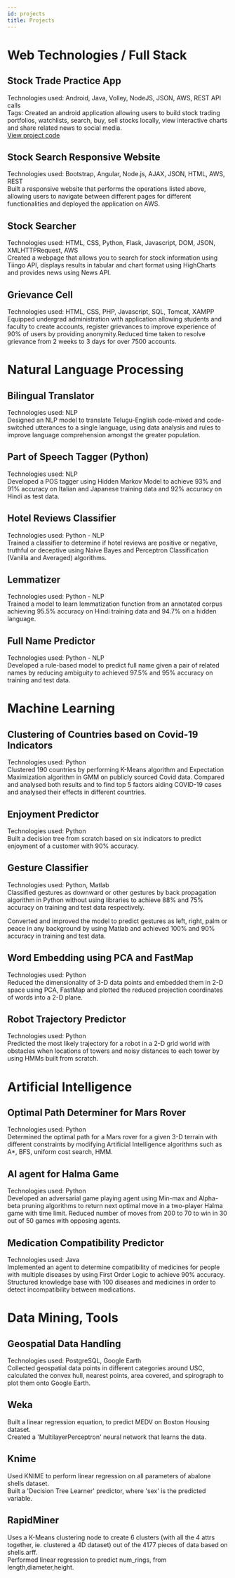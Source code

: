 ```yaml
---
id: projects
title: Projects
---
```

# Web Technologies / Full Stack
## Stock Trade Practice App 
Technologies used: Android, Java, Volley, NodeJS, JSON, AWS, REST API calls <br/>
Tags: 
Created an android application allowing users to build stock trading portfolios, watchlists, search, buy, sell stocks locally, view interactive charts and share related news to social media.<br/>
[View project code](https://github.com/SudeepthaG) 

## Stock Search Responsive Website 
Technologies used: Bootstrap, Angular, Node.js, AJAX, JSON, HTML, AWS, REST <br/>
Built a responsive website that performs the operations listed above, allowing users to navigate between different pages for different functionalities and deployed the application on AWS.


## Stock Searcher 
Technologies used: HTML, CSS, Python, Flask, Javascript, DOM, JSON, XMLHTTPRequest, AWS <br/>
Created a webpage that allows you to search for stock information using Tiingo API, displays results in tabular and chart format using HighCharts and provides news using News API.


## Grievance Cell 
Technologies used: HTML, CSS, PHP, Javascript, SQL, Tomcat, XAMPP <br/>
Equipped undergrad administration with application allowing students and faculty to create accounts, register grievances to improve experience of 90% of users by providing anony­mity.Reduced time taken to resolve grievance from 2 weeks to 3 days for over 7500 accounts.


# Natural Language Processing
## Bilingual Translator 
Technologies used: NLP  <br/>
Designed an NLP model to translate Telugu-English code-mixed and code-switched utterances to a single language, using data analysis and rules to improve language comprehension amongst the greater population. 


## Part of Speech Tagger (Python) 
Technologies used: NLP <br/>
Developed a POS tagger using Hidden Markov Model to achieve 93% and 91% accuracy on Italian and Japanese training data and 92% accuracy on Hindi as test data.


## Hotel Reviews Classifier 
Technologies used: Python - NLP <br/>
Trained a classifier to determine if hotel reviews are positive or negative, truthful or deceptive using Naive Bayes and Perceptron Classification (Vanilla and Averaged) algorithms.


## Lemmatizer  
Technologies used: Python - NLP <br/>
Trained a model to learn lemmatization function from an annotated corpus achieving 95.5% accuracy on Hindi training data and 94.7% on a hidden language.


## Full Name Predictor 
Technologies used: Python - NLP <br/>
Developed a rule-based model to predict full name given a pair of related names by reducing ambiguity to achieved 97.5% and 95% accuracy on training and test data.

# Machine Learning
## Clustering of Countries based on Covid-19 Indicators 
Technologies used: Python <br/>
Clustered 190 countries by performing K-Means algorithm and Expectation Maximization algorithm in GMM on publicly sourced Covid data.
Compared and analysed both results and to find top 5 factors aiding COVID-19 cases and analysed their effects in different countries.


## Enjoyment Predictor 
Technologies used: Python <br/>
Built a decision tree from scratch based on six indicators to predict enjoyment of a customer with 90% accuracy.


## Gesture Classifier 
Technologies used: Python, Matlab <br/>
Classified gestures as downward or other gestures by back propagation algorithm in Python without using libraries to achieve 88% and 75% accuracy on training and test data respectively.

Converted and improved the model to predict gestures as left, right, palm or peace in any background by using Matlab and achieved 100% and 90% accuracy in training and test data. 


## Word Embedding using PCA and FastMap 
Technologies used: Python <br/>
Reduced the dimensionality of 3-D data points and embedded them in 2-D space using PCA, FastMap and plotted the reduced projection coordinates of words into a 2-D plane. 


## Robot Trajectory Predictor 
Technologies used: Python <br/>
Predicted the most likely trajectory for a robot in a 2-D grid world with obstacles when locations of towers and noisy distances to each tower by using HMMs built from scratch.  

# Artificial Intelligence
## Optimal Path Determiner for Mars Rover 
Technologies used: Python <br/>
Determined the optimal path for a Mars rover for a  given 3-D terrain with different constraints by modifying Artificial Intelligence algorithms such as A*, BFS, uniform cost search, HMM.
 

## AI agent for Halma Game 
Technologies used: Python <br/>
Developed an adversarial game playing agent using Min-max and Alpha-beta pruning algorithms to return next optimal move in a two-player Halma game with time limit.
Reduced number of moves from 200 to 70 to win in 30 out of 50 games with opposing agents.


## Medication Compatibility Predictor 
Technologies used: Java <br/>
Implemented an agent to determine compatibility of medicines for people with multiple diseases by using First Order Logic to achieve 90% accuracy.
Structured knowledge base with 100 diseases and medicines in order to detect incompatibility between medications.

# Data Mining, Tools 
## Geospatial Data Handling 
Technologies used: PostgreSQL, Google Earth <br/>
Collected geospatial data points in different categories around USC, calculated the convex hull, nearest points, area covered, and spirograph to  plot them onto Google Earth. 

## Weka 
Built a linear regression equation, to predict MEDV on Boston Housing dataset.<br/>
Created a 'MultilayerPerceptron' neural network that learns the data.

## Knime
Used KNIME to perform linear regression on all parameters of abalone shells dataset.<br/>
Built a 'Decision Tree Learner' predictor, where 'sex' is the predicted variable.

## RapidMiner
Uses a K-Means clustering node to create 6 clusters (with all the 4 attrs together, ie. clustered a 4D dataset) out of the 4177 pieces of data based on shells.arff. <br/>
Performed linear regression to predict num_rings, from length,diameter,height.
